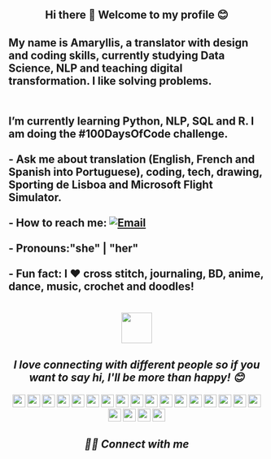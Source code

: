 
<h2 align="center"> Hi there 👋 Welcome to my profile 😊</h2>


 
   <h2 align="left"> My name is Amaryllis, a translator with design and coding skills, currently studying Data Science, NLP and teaching digital transformation. I like solving problems.<h2 align="left">     
<br> I’m currently learning Python, NLP, SQL and R. I am doing the #100DaysOfCode challenge.<br/>
<br>- Ask me about  translation (English, French and Spanish into Portuguese), coding, tech, drawing, Sporting de Lisboa and Microsoft Flight Simulator.<br/>
<br>- How to reach me: <a href="mailto:info@amaryllis2021.com"><img alt="Email" src="https://img.shields.io/badge/Email-info@amaryllis2021.com-red?style=flat&logo=gmail"></a>  <br/>
<br>- Pronouns:"she" | "her"<br/>
<br>- Fun fact: I ♥ cross stitch, journaling, BD, anime, dance, music, crochet and doodles!<br/> 

<h1><p align="center"><img src="https://media.giphy.com/media/eDDrmbtY0aSAII8ffT/giphy.gif" width="60"> <em><p align="center"> </h1>
 <h2><p align="center"> <b>I love connecting with different people</b> so if you want to say <b>hi, I'll be more than happy!</b> 😊<p align="center"> </h2>

<p align="center">

<img src="https://img.shields.io/badge/html5%20-%23E34F26.svg?&style=for-the-badge&logo=html5&logoColor=white" height="25"/>
  
<img src="https://img.shields.io/badge/css3%20-%231572B6.svg?&style=for-the-badge&logo=css3&logoColor=white" height="25"/>
  
<img src="https://img.shields.io/badge/bootstrap%20-%23563D7C.svg?&style=for-the-badge&logo=bootstrap&logoColor=white" height="25"/>
  
<img src="https://img.shields.io/badge/javascript-%23F7DF1E.svg?&style=for-the-badge&logo=javascript&logoColor=black" height="25"/>
  
<img src="https://img.shields.io/badge/jupyter%20-%23E34F26.svg?&style=for-the-badge&logo=jupyter&logoColor=white" height="25"/>
     
<img src="https://img.shields.io/badge/windows-%231572B6.svg?&style=for-the-badge&logo=windows&logoColor=white" height="25"/>
  
<img src="https://img.shields.io/badge/r%20-%23563D7C.svg?&style=for-the-badge&logo=r&logoColor=white" height="25"/>  
  
<img src="https://img.shields.io/badge/github%20-%23F7DF1E.svg?&style=for-the-badge&logo=github&logoColor=black" height="25"/>
  
<img src="https://img.shields.io/badge/sql%20-%23E34F26.svg?&style=for-the-badge&logo=sql&logoColor=white" height="25"/>
  
<img src="https://img.shields.io/badge/wordpress-%231572B6.svg?&style=for-the-badge&logo=wordpress&logoColor=white" height="25"/> 
  
<img src="https://img.shields.io/badge/canva%20-%23563D7C.svg?&style=for-the-badge&logo=canva&logoColor=white" height="25"/>
    
<img src="https://img.shields.io/badge/python-%23F7DF1E.svg?&style=for-the-badge&logo=python&logoColor=black" height="25"/>

<img src="https://img.shields.io/badge/powerbi%20-%23E34F26.svg?&style=for-the-badge&logo=powerbi&logoColor=black" height="25"/>
  
<img src="https://img.shields.io/badge/googlecolab-%231572B6.svg?&style=for-the-badge&logo=googlecolab&logoColor=white" height="25"/> 
  
<img src="https://img.shields.io/badge/seo%20-%23563D7C.svg?&style=for-the-badge&logo=seo&logoColor=white" height="25"/> 
  
<img src="https://img.shields.io/badge/tableau%20-%23F7DF1E.svg?&style=for-the-badge&logo=powerbi&logoColor=black" height="25"/> 

<img src="https://img.shields.io/badge/azure%20-%23E34F26.svg?&style=for-the-badge&logo=azure&logoColor=white" height="25"/>

<img src="https://img.shields.io/badge/visio%20-%231572B6.svg?&style=for-the-badge&logo=visio&logoColor=white" height="25"/>

<img src="https://img.shields.io/badge/acess%20-%23563D7C.svg?&style=for-the-badge&logo=acess&logoColor=white" height="25"/>

<img src="https://img.shields.io/badge/adobefresco-%23F7DF1E.svg?&style=for-the-badge&logo=adobefresco&logoColor=black" height="25"/>
  
<img src="https://img.shields.io/badge/mailchimp%20-%23E34F26.svg?&style=for-the-badge&logo=mailchimp&logoColor=white" height="25"/>
     



</p>


<h2><p align="center"> 🤝🏻 Connect with me <p align="center"> </h2>

  

